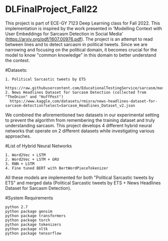 # DLFinalProject_Fall22

   This project is part of ECE-GY 7123 Deep Learning class for Fall 2022.
   This implementation is inspired by the work presented in 'Modelling Context with User Embeddings for Sarcasm Detection in Social Media' (https://arxiv.org/pdf/1607.00976.pdf). The project is an attempt to read between lines and to detect sarcasm in political tweets. Since we are narrowing and focusing on the political domain, it becomes crucial for the model to know "common knowledge" in this domain to better understand the context. 

#Datasets:

    1. Political Sarcastic tweets by ETS
      https://raw.githubusercontent.com/EducationalTestingService/sarcasm/master/twitter/sarcasm_detection_shared_task_twitter_training.json
    2. News Headlines Dataset for Sarcasm Detection (collected from "TheOnion" and "HuffPost")
      https://www.kaggle.com/datasets/rmisra/news-headlines-dataset-for-sarcasm-detection?select=Sarcasm_Headlines_Dataset_v2.json
    
   We combined the aforementioned two datasets in our experimental setting to prevent the algorithm from remembering the training dataset and truly understanding sarcasm. This project develops 4 different hybrid neural networks that operate on 2 different datasets while investigating various approaches.
    
#List of Hybrid Neural Networks

    1. Word2Vec + LSTM
    2. Word2Vec + LSTM + GRU
    3. RNN + LSTM
    4. Fine tuned BERT with BertWordPieceTokenizer

   All these models are implemented for both "Political Sarcastic tweets by ETS" and merged data (Political Sarcastic tweets by ETS + News Headlines Dataset for Sarcasm Detection). 
    
#System Requirements

    python 2.7
    python package gensim
    python package transformers
    python package torch
    python package tokenizers
    python package nltk
    python package tensorflow



